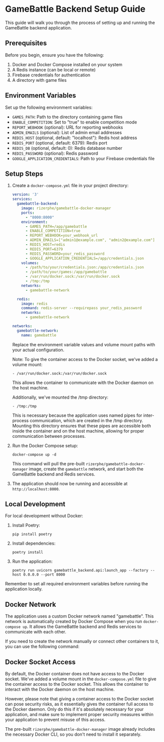 # GameBattle Backend Setup Guide

This guide will walk you through the process of setting up and running the GameBattle backend application.

## Prerequisites

Before you begin, ensure you have the following:

1. Docker and Docker Compose installed on your system
2. A Redis instance (can be local or remote)
3. Firebase credentials for authentication
4. A directory with game files

## Environment Variables

Set up the following environment variables:

- `GAMES_PATH`: Path to the directory containing game files
- `ENABLE_COMPETITION`: Set to "true" to enable competition mode
- `REPORT_WEBHOOK` (optional): URL for reporting webhooks
- `ADMIN_EMAILS` (optional): List of admin email addresses
- `REDIS_HOST` (optional, default: "localhost"): Redis host address
- `REDIS_PORT` (optional, default: 6379): Redis port
- `REDIS_DB` (optional, default: 0): Redis database number
- `REDIS_PASSWORD` (optional): Redis password
- `GOOGLE_APPLICATION_CREDENTIALS`: Path to your Firebase credentials file

## Setup Steps

1. Create a `docker-compose.yml` file in your project directory:
   ```yaml
   version: '3'
   services:
     gamebattle-backend:
       image: rizerphe/gamebattle-docker-manager
       ports:
         - "8000:8000"
       environment:
         - GAMES_PATH=/app/gamebattle
         - ENABLE_COMPETITION=true
         - REPORT_WEBHOOK=your_webhook_url
         - ADMIN_EMAILS=["admin1@example.com", "admin2@example.com"]
         - REDIS_HOST=redis
         - REDIS_PORT=6379
         - REDIS_PASSWORD=your_redis_password
         - GOOGLE_APPLICATION_CREDENTIALS=/app/credentials.json
       volumes:
         - /path/to/your/credentials.json:/app/credentials.json
         - /path/to/your/games:/app/gamebattle
         - /var/run/docker.sock:/var/run/docker.sock
         - /tmp:/tmp
       networks:
         - gamebattle-network

     redis:
       image: redis
       command: redis-server --requirepass your_redis_password
       networks:
         - gamebattle-network

   networks:
     gamebattle-network:
       name: gamebattle
   ```

   Replace the environment variable values and volume mount paths with your actual configuration.

   Note: To give the container access to the Docker socket, we've added a volume mount:
   ```
   - /var/run/docker.sock:/var/run/docker.sock
   ```
   This allows the container to communicate with the Docker daemon on the host machine.

   Additionally, we've mounted the /tmp directory:
   ```
   - /tmp:/tmp
   ```
   This is necessary because the application uses named pipes for inter-process communication, which are created in the /tmp directory. Mounting this directory ensures that these pipes are accessible both inside the container and on the host machine, allowing for proper communication between processes.

2. Run the Docker Compose setup:
   ```
   docker-compose up -d
   ```

   This command will pull the pre-built `rizerphe/gamebattle-docker-manager` image, create the `gamebattle` network, and start both the GameBattle backend and Redis services.

3. The application should now be running and accessible at `http://localhost:8000`.

## Local Development

For local development without Docker:

1. Install Poetry:
   ```
   pip install poetry
   ```

2. Install dependencies:
   ```
   poetry install
   ```

3. Run the application:
   ```
   poetry run uvicorn gamebattle_backend.api:launch_app --factory --host 0.0.0.0 --port 8000
   ```

Remember to set all required environment variables before running the application locally.

## Docker Network

The application uses a custom Docker network named "gamebattle". This network is automatically created by Docker Compose when you run `docker-compose up`. It allows the GameBattle backend and Redis services to communicate with each other.

If you need to create the network manually or connect other containers to it, you can use the following command:

## Docker Socket Access

By default, the Docker container does not have access to the Docker socket. We've added a volume mount in the `docker-compose.yml` file to give the container access to the Docker socket. This allows the container to interact with the Docker daemon on the host machine.

However, please note that giving a container access to the Docker socket can pose security risks, as it essentially gives the container full access to the Docker daemon. Only do this if it's absolutely necessary for your application, and make sure to implement proper security measures within your application to prevent misuse of this access.

The pre-built `rizerphe/gamebattle-docker-manager` image already includes the necessary Docker CLI, so you don't need to install it separately.

